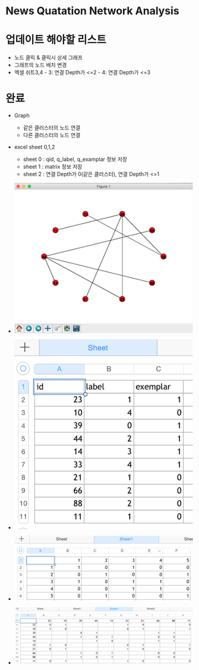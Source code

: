 # News Quatation Network Analysis

# 업데이트 해야할 리스트
   - 노드 클릭 & 클릭시 상세 그래프
   - 그래프의 노드 배치 변경
   - 엑셀 쉬트3,4
    - 3: 연결 Depth가 <=2
    - 4: 연결 Depth가 <=3

# 완료
   - Graph
      - 같은 클러스터의 노드 연결
      - 다른 클러스터의 노드 연결
   - excel sheet 0,1,2
      - sheet 0 : qid, q_label, q_examplar 정보 저장 
      - sheet 1 : matrix 정보 저장
      - sheet 2 : 연결 Depth가 0(같은 클러스터), 연결 Depth가 <=1

- ![connection](https://raw.githubusercontent.com/kowonsik/NQNA/master/png/connection.png)
- ![connection](https://raw.githubusercontent.com/kowonsik/NQNA/master/png/id.png)
- ![connection](https://raw.githubusercontent.com/kowonsik/NQNA/master/png/matrix.png)
- ![connection](https://raw.githubusercontent.com/kowonsik/NQNA/master/png/d1.png)

